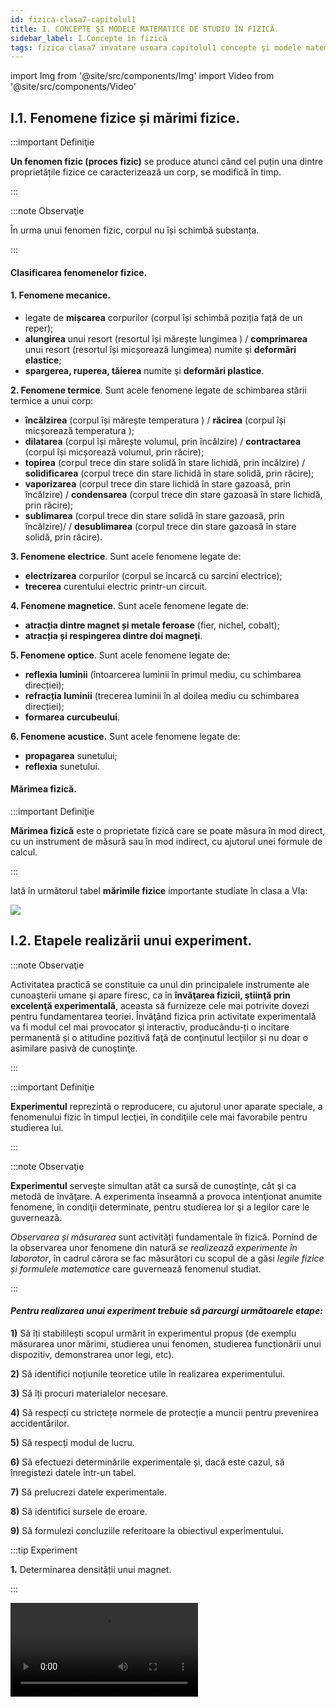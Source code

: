 ```yaml
---
id: fizica-clasa7-capitolul1
title: I. CONCEPTE ŞI MODELE MATEMATICE DE STUDIU ÎN FIZICĂ.
sidebar_label: I.Concepte în fizică
tags: fizica clasa7 invatare usoara capitolul1 concepte şi modele matematice de studiu în fizică
---
```


import Img from '@site/src/components/Img'
import Video from '@site/src/components/Video'



## I.1. Fenomene fizice și mărimi fizice.

:::important Definiţie

**Un fenomen fizic (proces fizic)** se produce atunci când cel puțin una dintre proprietățile fizice ce caracterizează un corp, se modifică în timp.

:::


:::note Observaţie

În urma unui fenomen fizic, corpul nu își schimbă substanța. 

:::




#### Clasificarea fenomenelor fizice.


#### 1. Fenomene mecanice.

- legate de **mișcarea** corpurilor (corpul își schimbă poziția față de un reper);
- **alungirea** unui resort (resortul își mărește lungimea ) / **comprimarea** unui resort (resortul își micșorează lungimea) numite şi **deformări elastice**;
- **spargerea, ruperea, tăierea** numite şi **deformări plastice**.



**2. Fenomene termice**. Sunt acele fenomene legate de schimbarea stării termice a unui corp:

- **încălzirea** (corpul își mărește temperatura ) / **răcirea**  (corpul își micșorează temperatura );
- **dilatarea** (corpul își mărește volumul, prin încălzire)  / **contractarea** (corpul își micșorează volumul, prin răcire);
- **topirea** (corpul trece din stare solidă în stare lichidă, prin încălzire) / **solidificarea** (corpul trece din stare lichidă în stare solidă, prin răcire);
- **vaporizarea** (corpul trece din stare lichidă în stare gazoasă, prin încălzire) / **condensarea** (corpul trece din stare gazoasă în stare lichidă, prin răcire);
- **sublimarea** (corpul trece din stare solidă în stare gazoasă, prin încălzire)/ / **desublimarea** (corpul trece din stare gazoasă în stare solidă, prin răcire).
 


**3. Fenomene electrice**. Sunt acele fenomene legate de:

- **electrizarea** corpurilor (corpul se încarcă cu sarcini electrice);
- **trecerea** curentului electric printr-un circuit.




**4. Fenomene magnetice**. Sunt acele fenomene legate de:

- **atracția dintre magnet și metale feroase** (fier, nichel, cobalt);
- **atracția și respingerea dintre doi magneți**.


**5. Fenomene optice**. Sunt acele fenomene legate de:

- **reflexia luminii** (întoarcerea luminii în primul mediu, cu schimbarea direcției);
- **refracția luminii** (trecerea luminii în al doilea  mediu cu schimbarea direcției);
- **formarea curcubeului**.


**6. Fenomene acustice.** Sunt acele fenomene legate de:

- **propagarea** sunetului;
- **reflexia** sunetului.



#### Mărimea fizică.

:::important Definiţie

**Mărimea fizică** este o proprietate fizică care se poate măsura în mod direct, cu un instrument de măsură sau în mod indirect, cu ajutorul unei formule de calcul.

:::

Iată în următorul tabel **mărimile fizice** importante studiate în clasa a VIa:


<Img src="fizica/clasa7/capitolul1/1_1_Poza1_TabelMarimiFizice.jpg" />








## I.2. Etapele realizării unui experiment.


:::note Observaţie

Activitatea practică se constituie ca unul din principalele instrumente ale cunoaşterii umane şi apare firesc, ca în **învăţarea fizicii, ştiinţă prin excelenţă experimentală**, aceasta să furnizeze cele mai potrivite dovezi pentru fundamentarea teoriei. Învăţând fizica prin activitate experimentală va fi modul cel mai provocator şi interactiv, producându-ți o incitare permanentă și o atitudine pozitivă faţă de conţinutul lecţiilor și nu doar o asimilare pasivă de cunoştinţe.

:::




:::important Definiţie

**Experimentul** reprezintă o reproducere, cu ajutorul unor aparate speciale, a fenomenului fizic în timpul lecţiei, în condiţiile cele mai favorabile pentru studierea lui. 

:::



:::note Observaţie

**Experimentul** serveşte simultan atât ca sursă de cunoştinţe, cât şi ca metodă de învăţare. A experimenta înseamnă a provoca intenţionat anumite fenomene, în condiţii determinate, pentru studierea lor şi a legilor care le guvernează.

_Observarea și măsurarea_ sunt activități fundamentale în fizică. Pornind de la observarea unor fenomene din natură _se realizează experimente în laborator_, în cadrul cărora se fac măsurători cu scopul de a găsi _legile fizice și formulele matematice_ care guvernează fenomenul studiat.

:::


#### _Pentru realizarea unui experiment trebuie să parcurgi următoarele etape:_


**1)**	Să îți stabililești scopul urmărit în experimentul propus (de exemplu măsurarea unor mărimi, studierea unui fenomen, studierea funcționării unui dispozitiv, demonstrarea unor legi, etc).

**2)**	Să identifici noțiunile teoretice utile în realizarea experimentului.

**3)**	Să îți procuri  materialelor necesare.

**4)**	Să respecți cu strictețe normele de protecție a muncii pentru prevenirea accidentărilor.

**5)**	Să respecți modul de lucru.

**6)**	Să efectuezi determinările experimentale și, dacă este cazul, să înregistezi datele într-un tabel.

**7)**	Să prelucrezi datele experimentale.

**8)**	Să identifici sursele de eroare.

**9)**	Să formulezi concluziile  referitoare la obiectivul experimentului.





:::tip Experiment

**1.** Determinarea densității unui magnet.

:::


<Video src="https://www.youtube.com/embed/Z9sNM5yP1LE" />




**Materiale necesare:**: 3 magneți naturali de diferite dimensiuni, cântar sau balanță, cilindru gradat cu apă, riglă, hârtie milimetrică (foaie de matematică).



**Modul de lucru:** 

- Cântărește, pe rând, fiecare magnet pentru a determina masa lor.
- Măsoară volumul fiecărui magnet cu cilindrul gradat.
- Completează  datele în următorul tabel și prelucrează-le.




<Img src="fizica/clasa7/capitolul1/1_2_Experiment_Poza1_Tabel.jpg" />


- Dă rezultatul măsurării:

<Img src="fizica/clasa7/capitolul1/1_2_Experiment_Poza2_RezultatulMasurarii.jpg" />

- Reprezintă grafic masa corpului  în funcție de volumul lui. Vei obține o linie dreaptă. Dacă îți alegi un punct arbitrar de pe dreaptă, vei afla masa corpului la un anumit volum al său. De exemplu pentru punctul roșu: avem  m = 18,5g  și V = 4cm<sup>3</sup> .

<Img src="fizica/clasa7/capitolul1/1_2_Experiment_Poza3_Grafic.jpg" />


- **Ce observi?** Pentru o anumită substanță, cu cât crește masa sa, cu atât crește și volumul său. 

**Concluzia experimentului:** 
- Densitatea este o constantă pentru o anumită substanță, fiind egală cu raportul dintre masa și volumul corpului.





:::tip Experiment

**2.** Verificarea experimentală a teoremei lui Pitagora.

:::


<Video src="https://www.youtube.com/embed/0adcK-6uPxM" />




**Materiale necesare:**: riglă, hârtie milimetrică (foaie de matematică).



**Modul de lucru:** 

- Desenează pe hârtia milimetrică trei triungiuri dreptunghice de diferite dimensiuni.
- Măsoară,  pentru fiecare, lungimea ipotenuzei (latura opusă unghiului drept) și a celor două catete.
- Completează  datele în următorul tabel și prelucrează-le.





<Img src="fizica/clasa7/capitolul1/1_2_Experiment2_Poza1_Tabel.jpg" />


- **Ce observi?** Cu cât crește ipotenuza la pătrat, cu atât crește și suma pătratelor catetelor.



<Img src="fizica/clasa7/capitolul1/1_2_Experiment2_Poza2_Grafic.jpg" />



**Concluzia experimentului:** 
- Într-un triunghi dreptunghic, pătratul ipotenuzei este egal cu suma pătratelor celor două catete.


:::caution Aplică ce ai învăţat: Tema 1

- În cele trei triunghiuri dreptunghice de la experimentul nr. 2, trasează înălțimea corespunzătoare ipotenuzei și notează piciorul perpendicularei pe ipotenuză. 
- Măsoară, cu ajutorul riglei, aceste înălțimi și proiecțiile catetelor pe ipotenuză.  
- Completează determinările tale în tabelele următoare și prelucrează datele:

<Img src="fizica/clasa7/capitolul1/1_2_Tema_Poza1_Tabel.jpg" />

:::




:::caution Aplică ce ai învăţat: Tema 2
- Compară rezultatele obținute în ultimele două coloane ale tabelului și trage concluzia experimentului tău. Egalitatea obținută de tine se numește **Teorema înălțimii.**  Scrie enunțul acestei teoreme.

<Img src="fizica/clasa7/capitolul1/1_2_Tema_Poza2_Tabel.jpg" />

:::





:::caution Aplică ce ai învăţat: Tema 3
- Compară rezultatele obținute în ultimele două coloane ale tabelului și trage concluzia experimentului tău. Egalitatea obținută de tine se numește **Teorema catetei.**  Scrie enunțul acestei teoreme.

:::



<br></br>


## I.3. Mărimi fizice scalare și vectoriale


#### Marea majoritatea mărimilor pot fi adunate aritmetic, de exemplu:

- La piață vânzătorul a pus pe un taler un pepene și pe celălalt taler al balanței a pus două mase marcate de 4kg și de 0,5kg, adică pepenele cântărește 4,5kg.
- Când îți faci temele la matematică stai 1h și la fizică 0,5h , în total 1,5h.
- În experimentul nr.1 ai determinat  masa, volumul și densitatea unui magnet. În afară de valoarea lor numerică și unitatea de măsură mai poți să spui și altceva despre aceste trei mărimi fizice? Răspunsul este nu. 

#### Există cazuri când anumite mărimi nu pot fi adunate algebric, de exemplu:
- Te joci cu o minge și o arunci pe diferite direcții: în sus, în jos, pe oblică. Mingea se deplasează pe direcția pe care ai împins-o tu cu o anumită forță. Ca să știi totul despre forța cu care tu acționezi asupra mingiei, în afară de valoarea numerică a forței tale, de unitatea de măsură, mai trebuie să spui și pe ce direcție și în ce sens ai aruncat-o.
- Doi băieți trag de o mașinuță în sensuri opuse și , surpriză, mașinuța stă pe loc.
- Dacă pleci din punctul 0 și te deplasezi spre est 6m (A), apoi spre nord 8m(B), apoi spre vest 15m (C), vei constata că în punctul C ești la 12m față de 0 și nu la 6m+8m+15m =29m.


<Img src="fizica/clasa7/capitolul1/1_3_Exemplul6_Poza1_DesenDeplasareCorp.jpg" />


#### Deci, nu toate mărimile fizice sunt la fel, unele sunt scalare, altele vectoriale.





:::important Definiţie

**Mărimea fizică scalară (pe scurt, scalar)** este mărimea care se caracterizează complet prin :
- **Valoare numerică**;
- **Unitate de măsură**.

Marea majoritatea mărimilor fizice sunt scalare: lungimea, aria, volumul, timpul, masa, densitatea, temperatura, intensitatea curentului electric, tensiunea electrică, etc.
 

:::


:::important Definiţie

**Mărimea fizică vectorială (pe scurt, vector)** este mărimea care se caracterizează complet prin:
- **Valoare numerică (modul)**;
- **Unitate de măsură**;
- **Orientare**:
  - **Direcție**;		
  - **Sens**. 

:::


**Pentru a diferenția un scalar de un vector, mărimii vectoriale i se pune deasupra simbolului, o săgetuță**.


#### Exemple de mărimi vectoriale:

<Img src="fizica/clasa7/capitolul1/1_3_MarimiVectoriale_Poza1_Exemple.jpg" />


Cuvântul **scalar** derivă din latinescul scalaris, o formă adjectivală a lui scala (termen latin care înseamnă „scară”). Dacă ordonezi mai mulți țăruși după înălțimea lor, arată ca o scară.

Cuvântul **vector** provine din latină, în care înseamnă purtător.


:::note Observaţie

În continuare vei afla cum se lucrează cu vectori, întrucât ei se adună altfel decât scalarii (aceștia din urmă, având numai valoare numerică, fără orientare, se adună ca orice numere).
Atât în programa școlară, cât și în manual, operațiile cu vectori sunt amestecate cu diferite tipuri de forțe, în următorul capitol nr. II. Eu am sistematizat diferit materia și voi da în continuare reprezentarea grafică a unui vector și operațiile cu vectori.

:::



## I.4. Reprezentarea grafică a unui vector.


#### Pentru a reprezenta grafic un vector trebuie desenat:

- Un punct de aplicație, numit originea vectorului și notat cu 0.
- Direcția vectorului, care este dată de o dreaptă.
- Cu ajutorul unui etalon, se măsoară cu rigla valoarea (modulul) vectorului.
- Sensul vectorului care este dat de o săgeată.


Să recapitulăm direcțiile spațiului, care sunt o infinitate. Dintre acestea, două sunt principale: **verticala** și **orizontala**, restul până la o infinitate sunt diferite direcții oblice, cu orizontala, respectiv verticala.

:::important Definiţie

**Direcția orizontală** este direcția dată de suprafața unui lichid dintr-un vas în repaus. Ea are două sensuri: spre dreapta și spre stânga.

:::

<Img src="fizica/clasa7/capitolul1/1_4_Poza1_DirectiaOrizontala.jpg" />



:::important Definiţie

**Direcția verticală** este direcția dată de direcția unui fir cu plumb, lăsat liber. Ea are două sensuri: în sus și în jos.

:::


<Img src="fizica/clasa7/capitolul1/1_4_Poza2_DirectiaVerticala.jpg" />


:::note Observaţie

Direcția verticală este perpendiculară pe cea orizontală.

<Video src="https://www.youtube.com/embed/Kjga9P8GW4Y" />




:::



Direcția oblică se desenează cu ajutorul raportorului. Se așază linia raportorului (cea care unește 0° cu 180°) pe direcția principală (verticală sau orizontală), cu mijlocul ei în punctul 0 al vectorului și de la direcția respectivă se măsoară unghiul direcției oblice cu cea principală.


:::important Definiţie

**Direcția est-vest (E-V)** este direcția dată de mersul Soarelui pe bolta cerească de la răsărit (E) la apus (V). Ea are două sensuri: spre est (dreapta) și spre vest (stânga). **Ea se reprezintă pe orizontală**.

:::


:::important Definiţie
**Direcția nord-sud (N-S)**  este direcția dată de orientarea unui magnet lăsat liber (suspendat de un fir, de un ac sau pe apă). Ea are două sensuri : spre N (în sus) și spre S (în jos). **Ea se reprezintă pe verticală**.

:::


:::caution Problema model 1: Reprezintă grafic următorii vectori:

**a)** Un călător se deplasează 10 km, pe o șosea dreaptă, spre est.

#### Rezolvare:

Deci, d = 10km, direcție orizontală, sensul spre dreapta.

Etalon: 1cm = 2km

- Ca să punem punctul de aplicație trebuie să vedem sensul vectorului. Acesta fiind spre dreapta, vom pune 0 în stânga paginii.
- Ca să aflăm lungimea segmentului vectorului, împărțim valoarea (modulul) vectorului la etalon: 10 : 2 = 5cm.
- Desenăm un segment de 5cm pe orizontală și în vârf îi punem săgeata care arată sensul lui. Lângă săgeată notăm vectorul.


<Img src="fizica/clasa7/capitolul1/1_4_Poza3_ProblemaModel1_a.jpg" />



:::



:::caution Problema model 1: Reprezintă grafic următorii vectori:

**b)** Un corp este aruncat cu o viteză de 120 km/h, pe verticală, în jos.

#### Rezolvare:

Deci, v = 120km/h, direcție verticală, sensul în jos.

Etalon: 1cm = 40km/h

- Ca să punem punctul de aplicație trebuie să vedem sensul vectorului. Acesta fiind în jos, vom pune 0 în susul paginii.
- Ca să aflăm lungimea segmentului vectorului, împărțim valoarea ( modulul)  vectorului la etalon: 120 : 40 = 3cm
- Desenăm un segment de 3cm pe verticală și în vârf îi punem săgeata care arată sensul lui. Lângă săgeată notăm vectorul.

<Img src="fizica/clasa7/capitolul1/1_4_Poza4_ProblemaModel1_b.jpg" />




:::



:::caution Problema model 1: Reprezintă grafic următorii vectori:

**c)** Asupra unui corp  acționează o forță de 1800N, pe o direcție ce face un unghi de 50° cu verticala, în sus.


<Video src="https://www.youtube.com/embed/LJU5neT0qd8" />


#### Rezolvare:

Deci, F = 1800N, direcție cu un unghi de 50° cu verticala, sensul în sus.
Etalon: 1cm = 300 N

- Ca să punem punctul de aplicație trebuie să vedem sensul vectorului. Acesta fiind în sus, vom pune 0 în josul paginii.
- Ca să aflăm lungimea segmentului vectorului, împărțim valoarea (modulul) vectorului la etalon: 1800 : 300 = 6cm
- Desenăm punctată direcția principală, punem linia raportorului pe ea, cu mijlocul ei în 0 și măsurăm unghiul de 50° cu verticala. Pe această direcție oblică desenăm un segment de 6cm și în vârf îi punem săgeata care arată sensul lui. Lângă săgeată notăm vectorul.

<Img src="fizica/clasa7/capitolul1/1_4_Poza5_ProblemaModel1_c.jpg" />



:::






:::caution Problema model 1: Reprezintă grafic următorii vectori:

**d)** Un corp se deplasează accelerat cu o accelerație de 42m/s<sup>2</sup>, pe o direcție ce face un unghi de 30° cu orizontala, în sus.

#### Rezolvare:

Deci, a = 42m/s<sup>2</sup>, direcție cu un unghi de 30° cu orizontala, sensul în sus.
Etalon:  1cm = 6m/s<sup>2</sup> 


- Ca să punem punctul de aplicație trebuie să vedem sensul vectorului. Acesta fiind în sus, vom pune 0 în josul paginii.
- Ca să aflăm lungimea segmentului vectorului, împărțim valoarea (modulul) vectorului la etalon:  42 : 6 = 7cm
- Desenăm punctată direcția principală, punem linia raportorului pe ea, cu mijlocul ei în 0 și măsurăm unghiul de 30° cu orizontala. Pe această direcție oblică desenăm un segment de 7cm și în vârf îi punem săgeata care arată sensul lui. Lângă săgeată notăm vectorul.


<Img src="fizica/clasa7/capitolul1/1_4_Poza6_ProblemaModel1_d.jpg" />



:::



:::caution Problemă model

**2.** Care dintre următoarele mărimi fizice sunt scalare, respectiv vectoriale ?
- Aria (S) – scalar
- Timpul (t) – scalar
- Accelerația (a) – vector
- Forța de frecare (Ff) – vector
- Temperatura (T) - scalar
- Forța de greutate (G) – vector
- Deplasarea (d) - vector


:::




## I.5. Compunerea vectorilor.

:::important Definiţie
**A aduna (a compune) doi (F1 și F2) sau mai mulți vectori** înseamnă a le determina vectorul rezultant (F) .

:::


**Ecuația vectorială este**:

<Img src="fizica/clasa7/capitolul1/1_5_Poza1_EcuatiaVectoriala.jpg" />


#### Pentru a compune vectorii avem două cazuri:


### I.5.1. Compunerea vectorilor coliniari.

:::important Definiţie
**Vectorii coliniari** sunt vectori care au aceeaşi direcţie.

:::

**1. Dacă vectorii coliniari au același sens (unghiul dintre ei este de 0°)** atunci vectorul rezultant are:
- **valoarea numerică** egală cu suma valorilor numerice a vectorilor componenți
- **direcția** comună cu vectorii componenți
- **sensul** comun cu vectorii componenți.


:::note Observaţie
Este la fel ca la adunarea algebrică a numerelor cu același semn (numerele se adună și la rezultat se trece semnul comun).

:::





**2. Dacă vectorii coliniari au sensuri opuse (unghiul dintre ei este de 180°)** atunci vectorul rezultant are:
- **valoarea numerică** egală cu diferența valorilor numerice a vectorilor componenți (se scade cel cu valoarea mai mare minus cel cu valoare mai mică)
- **direcția** comună cu vectorii componenți
- **sensul** vectorului cu valoare mai mare.

:::note Observaţie
Este la fel ca la adunarea algebrică a numerelor cu semne diferite (numerele se scad, cel cu valoare mai mare minus cel cu valoare mai mică și la rezultat se trece semnul numărului mai mare)

:::


:::note Observaţie

La matematică ai învățat că un sistem de coordonate cartezian în două dimensiuni este definit de obicei de două axe în unghi drept una cu cealaltă, formând un plan. 
Axa orizontală este în mod normal etichetată Ox, și axa verticală este notată cu Oy. 
Punctul de intersecție a axelor se numește _origine_ și se notează cu _O_. Pentru a specifica un anume punct pe un sistem de _coordonate_ bidimensional, se indică întâi _unitatea x_ (abscisa), urmată de _unitatea y_ (ordonata).

:::

:::note Observaţie
**Convențional, intersecția celor două axe dă naștere la patru regiuni, denumite cadrane, notate cu numerele romane I (+,+), II (−,+), III (−,−) și IV (+,−)**. 
În primul cadran, ambele coordonate sunt pozitive, în al doilea cadran abscisele sunt negative și ordonatele pozitive, în al treilea cadran ambele coordonate sunt negative iar in al patrulea cadran, abscisele sunt pozitive iar ordonatele negative. 

:::


<Img src="fizica/clasa7/capitolul1/1_5_Poza2_Cele4Cadrane.jpg" />


:::caution Problemă model

**1.** Doi copii trag de o sanie pe un drum orizontal, spre vest, cu forțele F1 = 400N,  respectiv F2 = 800N. Compune cele două forțe ale copiilor.


<Video src="https://www.youtube.com/embed/aJL8s-z6h0k" />

#### Rezolvare:

**Vectorul rezultant are:**
- **valoarea numerică** egală cu suma valorilor numerice a vectorilor componenți, adică F = F1 + F2 = 400N + 800N = 1200N
- **direcția** comună cu vectorii componenți: orizontală
- **sensul** comun cu vectorii componenți: spre stînga.

Pentru a reprezenta vectorul rezultant trebuie să ne alegem un etalon corespunzător, astfel încât să avem loc de desen pe pagina caietului.

**Etalon:** 1cm = 200N

Segmentul vectorului rezultant este de 1200:200 = 6 cm.

<Img src="fizica/clasa7/capitolul1/1_5_Poza3_ProblemaModel1.jpg" />


:::




:::caution Problemă model



**2.** Asupra resortului unui dinamometru suspendat de un suport, acționează două  forțe, una de 60 N, pe verticală în jos, cealaltă de 150 N, pe verticală în sus. Ce forță indică dinamometrul ?


<Video src="https://www.youtube.com/embed/YMEn02epM94" />

#### Rezolvare:

**Vectorul rezultant are:**
- **valoarea numerică** egală cu diferența valorilor numerice a vectorilor componenți, adică F = F2 – F1 = 150N –  60N = 90N
- **direcția** comună cu vectorii componenți: verticală
- **sensul** vectorului cu valoare mai mare: în sus.

Pentru a reprezenta vectorul rezultant trebuie să ne alegem un etalon corespunzător, astfel încât să avem loc de desen pe pagina caietului.

**Etalon:** 1cm = 30N. 

Segmentul vectorului rezultant este de 90:30 = 3 cm.

<Img src="fizica/clasa7/capitolul1/1_5_Poza4_ProblemaModel2.jpg" />


:::





:::caution Problemă model

**3.** Asupra unui dinamometru acționează două forțe, una de 150 N  pe o direcție verticală, sensul în sus. Dinamometrul indică o forță de 90 N, resortul lui fiind alungit pe verticală, în jos. Desenează cea de-a doua forță care acționează asupra resortului dinamometrului. 

#### Rezolvare:

**Etalon:** 1cm = 60N.

**Scriem ecuația vectorială:**

<Img src="fizica/clasa7/capitolul1/1_5_Poza5_ProblemaModel3_EcuatiaVectoriala.jpg" />


**Scriem ecuația scalară** ținînd cont de convenția de semne :
 
-90N = 150N + F<sub>2</sub>  (F se ia cu minus, fiincă este pe verticală în jos, iar F<sub>1</sub> se ia cu plus, fiincă este pe verticală în sus)

F<sub>2</sub> = -90N -150N = -240N . Rezultă că F<sub>2</sub> are un segment de 240 : 60 = 4cm, pe o direcție verticală, sensul în jos (deoarece ne-a dat cu semnul minus).


<Img src="fizica/clasa7/capitolul1/1_5_Poza6_ProblemaModel3_DesenulFortei.jpg" />



:::





### I.5.2. Compunerea vectorilor necoliniari.

:::important Definiţie
**Vectorii necoliniari** sunt vectori care nu au aceeaşi direcţie.

:::



Pentru compunerea vectorilor necoliniari (care nu au aceeași direcție) se aplică două reguli: Regula paralelogramului şi Regula poligonului. 


### I.5.2.1. Regula paralelogramului.


**Regula paralelogramului** se folosește pentru adunarea a doi vectori necoliniari concurenți (care au același punct de aplicație), parcurgând următoarele patru etape:


- Se desenează ce doi vectori astfel încât să aibă același punct de aplicație.
- Cu segmentele celor 2 vectori, se formează un paralelogram (patrulater cu laturile paralele și egale ).
- Se trasează diagonala paralelogramului care are punct comun cu cei doi vectori. Acest segment reprezintă vectorul rezultant , care se notează și i se pune săgeată în capăt.
- Cu rigla măsurăm segmentul vectorului rezultant și cu regula de trei simplă, aflăm valoarea lui numerică.

 


:::caution Problemă model

**1.** Un râu curge spre est cu o viteză de 60km/h. O barcă merge pe râu în sensul lui de curgere cu viteza de 100km/h, pe o direcție ce face un unghi de 30° față de malul râului. Care este viteza bărcii față de mal? Reprezintă grafic la scara: 1cm = 20 km/h.

#### Rezolvare:

v1 = 60km/h, direcție orizontală, sensul spre dreapta

v2 = 100km/h, direcție ce face un unghi de 30° cu orizontala, în sus.

**Etalon:** 1cm = 20 km/h.


<Img src="fizica/clasa7/capitolul1/1_5_Poza7_RegulaParalelogramului.jpg" />



:::


<br></br>


<Video src="https://www.youtube.com/embed/5WvouafAtUk" />




### I.5.2.2. Regula poligonului.


**Regula poligonului** se folosește pentru adunarea mai multor vectori necoliniari  neconcurenți (care nu au același punct de aplicație), parcurgând următoarele etape:


- Se desenează primul vector.
- Al doilea vector se desenează cu originea în vârful primului vector, păstrându-i direcția.
- Al treilea vector se desenează cu originea în vârful celui de-al doilea vector, păstrându-i direcția ș.a.m.d. până reprezentăm toți vectorii.
- Vectorul rezultant este segmentul care se obține prin unirea originii (0) cu vârful ultimului vector, având vârful în vârful ultimului vector.
- Valoarea vectorului rezultant o obținem prin măsurarea segmentului său cu rigla și apoi înmulțim cu etalonul dat (ales).


:::caution Problemă model

**1.** Un biciclist merge către est 20km, apoi către sud 40km, apoi către vest 80km și către nord 60km. Determină vectorul rezultant, adică la ce distanță a ajuns biciclisul față de reper (0).

#### Rezolvare:

d<sub>1</sub> = 20km, direcție orizontală, spre dreapta

d<sub>2</sub> = 40km, direcție verticală, în jos

d<sub>3</sub> = 80km, direcție orizontală, spre stânga

d<sub>4</sub> = 60km, direcție verticală, în sus


<Img src="fizica/clasa7/capitolul1/1_5_Poza8_AdunareaVectorilorNecoliniariNeconcurenti.jpg" />


**Etalon:** 1cm = 10 km.

- Reprezentăm primul vector deplasare d<sub>1</sub>. Al II-lea vector îi punem punctul de aplicație în vârful primului, ș.a.m.d. până reprezentăm toți cei patru vectori.

- Vectorul rezultant este segmentul care se obține prin unirea originii(0) cu vârful ultimului vector, având vârful în vârful ultimului vector.

- Valoarea vectorului rezultant o obținem prin măsurarea segmentului său cu rigla și apoi înmulțim cu etalonul dat : d = 6,3 ∙ 10 = 63 km. Deci, biciclistul se află la o distanță de 63km față de punctul de plecare, după toată cursa.

<Img src="fizica/clasa7/capitolul1/1_5_Poza9_RegulaPoligonului.jpg" />



:::

<br></br>



<Video src="https://www.youtube.com/embed/O5QRonDNS7o" />





## I.6. Descompunerea unui vector.

### I.6.1. Descompunerea unui vector după două direcții reciproc perpendiculare.



**Descompunerea unui vector după două direcții reciproc perpendiculare** se realizează astfel:

- Din vârful vectorului dat se duc **perpendiculare** pe cele două direcții Ox și Oy.
- Scriem ecuația vectorială:

<Img src="fizica/clasa7/capitolul1/1_6_Poza1_EcuatiaVectoriala.jpg" />

- Scriem ecuația scalară:

<Img src="fizica/clasa7/capitolul1/1_6_Poza2_EcuatiaScalara.jpg" />


<Img src="fizica/clasa7/capitolul1/1_6_Poza3_ReprezentareGraficaDescompunereVectori.jpg" />



:::note Observaţie
Descompunerea unui vector după două direcții reciproc perpendiculare  este inversă compunerii a doi vectori necoliniari și concurenți, cu regula paralelogramului, cu precizarea că vectorii componenți sunt pe cele două direcții principale : F<sub>x</sub> pe orizontală și F<sub>y</sub> pe verticală. Asfel obținem un dreptunghi care are ca laturi segmentele forțelor componente.
:::


:::caution Problemă model

**1.** Laurențiu bate un cui cu ciocanul cu o forță de 500N într-un perete, ținând cuiul înclinat față de perete cu un unghi α = 38°.  Ce valoare au forțele care compun forța lui Laurențiu ? 

#### Rezolvare:


F = 500 N, direcție ce face un unghi de 38° cu verticala.

Putem afla cele două forțe prin metoda grafică. 

**Etalon**: 1cm = 100N

- 500N : 100N = 5cm reprezintă segmentul forței F și o desenăm. 
- Din vârful vectorului F se duc perpendiculare pe cele două direcții Ox și Oy. Măsurăm cu rigla segmentele vectorilor componenți și înmulțim cu etalonul pentru a le afla valorile.
  - Fx = 3∙100 = 300N
  - Fy = 4∙100 = 400N

<Img src="fizica/clasa7/capitolul1/1_6_Poza4_ProblemaModel1_ReprezentareGrafica.jpg" />

- Scriem ecuația vectorială:

<Img src="fizica/clasa7/capitolul1/1_6_Poza5_ProblemaModel1_EcuatiaVectoriala.jpg" />


- Verificăm cu teorema lui Pitagora:
  -  Scriem ecuația scalară:

<Img src="fizica/clasa7/capitolul1/1_6_Poza6_ProblemaModel1_EcuatiaScalara.jpg" />

- 500<sup>2</sup> =300<sup>2</sup> + 400<sup>2</sup>
- 250000 = 90000 +160000



:::


 

### I.6.2. Descompunerea unui vector după două direcții date.



**Descompunerea unui vector după două direcții date Δ1 și Δ2** se realizează în felul următor:


- Din vârful vectorului se duc paralele la cele două direcții date.



- Scriem ecuația vectorială:

<Img src="fizica/clasa7/capitolul1/1_6_Poza7_EcuatiaVectoriala2.jpg" />

- Scriem ecuația scalară:

<Img src="fizica/clasa7/capitolul1/1_6_Poza8_EcuatiaScalara2.jpg" />


<Img src="fizica/clasa7/capitolul1/1_6_Poza9_ReprezentareGraficaDescompunereVector.jpg" />


:::note Observaţie
Descompunerea unui vector după două direcții date este inversă compunerii a doi vectori necoliniari și concurenți, cu regula paralelogramului.

:::
